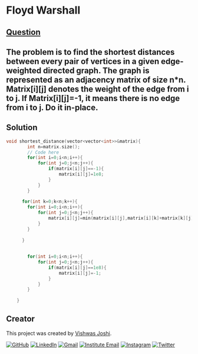 # Floyd Warshall

## [Question](https://practice.geeksforgeeks.org/problems/implementing-floyd-warshall2042/1)
The problem is to find the shortest distances between every pair of vertices in a given edge-weighted directed graph. The graph is represented as an adjacency matrix of size n*n. Matrix[i][j] denotes the weight of the edge from i to j. If Matrix[i][j]=-1, it means there is no edge from i to j.
Do it in-place.
---

## Solution

```cpp
void shortest_distance(vector<vector<int>>&matrix){
	    int n=matrix.size();
	    // Code here
	    for(int i=0;i<n;i++){
	        for(int j=0;j<n;j++){
	            if(matrix[i][j]==-1){
	                matrix[i][j]=1e8;
	            }
	        }
	    }
	    
	  for(int k=0;k<n;k++){  
	    for(int i=0;i<n;i++){
	        for(int j=0;j<n;j++){
	            matrix[i][j]=min(matrix[i][j],matrix[i][k]+matrix[k][j]);
	        }
	    }
	      
	  }
	    
	    
	    for(int i=0;i<n;i++){
	        for(int j=0;j<n;j++){
	            if(matrix[i][j]==1e8){
	                matrix[i][j]=-1;
	            }
	        }
	    }
	    
	}
```
## Creator

This project was created by [Vishwas Joshi](https://github.com/vishwasjoshi2019).


[![GitHub](https://img.shields.io/badge/GitHub-%40vishwasjoshi2019-blue)](https://github.com/vishwasjoshi2019)
[![LinkedIn](https://img.shields.io/badge/LinkedIn-%40vishwasjoshi2019-blue)](https://www.linkedin.com/in/vishwasjoshi2019/)
[![Gmail](https://img.shields.io/badge/Gmail-vishwasjoshi2019%40gmail.com-red)](mailto:vishwasjoshi2019@gmail.com)
[![Institute Email](https://img.shields.io/badge/Institute%20Email-vishwas.j%40iitgn.ac.in-red)](mailto:vishwas.j@iitgn.ac.in)
[![Instagram](https://img.shields.io/badge/Instagram-%40cursed__geek-orange)](https://www.instagram.com/cursed_geek/)
[![Twitter](https://img.shields.io/badge/Twitter-%40Vishwas79116150-blue)](https://twitter.com/Vishwas79116150)


